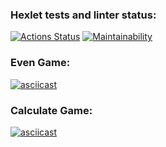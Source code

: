 ### Hexlet tests and linter status:
[![Actions Status](https://github.com/tolikhere/php-project-45/workflows/hexlet-check/badge.svg)](https://github.com/tolikhere/php-project-45/actions)
[![Maintainability](https://api.codeclimate.com/v1/badges/1b02244c0ab3b7322529/maintainability)](https://codeclimate.com/github/tolikhere/php-project-45/maintainability)

### Even Game:
[![asciicast](https://asciinema.org/a/sqhPty9MsSFLssvFZTPHHUNxN.svg)](https://asciinema.org/a/sqhPty9MsSFLssvFZTPHHUNxN)

### Calculate Game:
[![asciicast](https://asciinema.org/a/t7cirmwMmOdrFkbaIdVoZK2xf.svg)](https://asciinema.org/a/t7cirmwMmOdrFkbaIdVoZK2xf)

